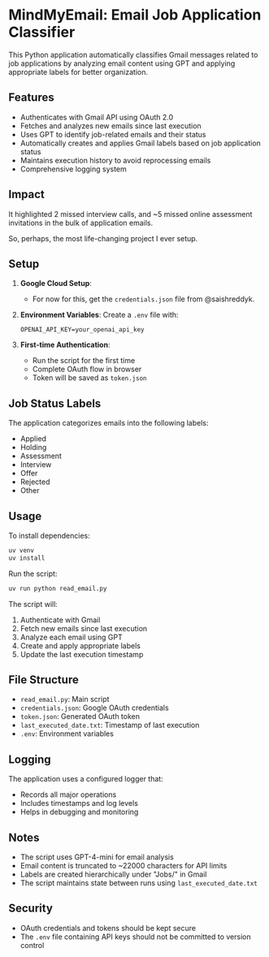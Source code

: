 # MindMyEmail: Email Job Application Classifier

This Python application automatically classifies Gmail messages related to job applications by analyzing email content using GPT and applying appropriate labels for better organization.

## Features

- Authenticates with Gmail API using OAuth 2.0
- Fetches and analyzes new emails since last execution
- Uses GPT to identify job-related emails and their status
- Automatically creates and applies Gmail labels based on job application status
- Maintains execution history to avoid reprocessing emails
- Comprehensive logging system

## Impact
It highlighted 2 missed interview calls, and ~5 missed online assessment invitations in the bulk of application emails.

So, perhaps, the most life-changing project I ever setup.


## Setup

1. **Google Cloud Setup**:
   - For now for this, get the `credentials.json` file from @saishreddyk.

2. **Environment Variables**:
   Create a `.env` file with:
   ```
   OPENAI_API_KEY=your_openai_api_key
   ```

3. **First-time Authentication**:
   - Run the script for the first time
   - Complete OAuth flow in browser
   - Token will be saved as `token.json`

## Job Status Labels

The application categorizes emails into the following labels:
- Applied
- Holding
- Assessment
- Interview
- Offer
- Rejected
- Other

## Usage

To install dependencies:
```bash
uv venv
uv install
```

Run the script:
```bash
uv run python read_email.py
```

The script will:
1. Authenticate with Gmail
2. Fetch new emails since last execution
3. Analyze each email using GPT
4. Create and apply appropriate labels
5. Update the last execution timestamp

## File Structure

- `read_email.py`: Main script
- `credentials.json`: Google OAuth credentials
- `token.json`: Generated OAuth token
- `last_executed_date.txt`: Timestamp of last execution
- `.env`: Environment variables

## Logging

The application uses a configured logger that:
- Records all major operations
- Includes timestamps and log levels
- Helps in debugging and monitoring

## Notes

- The script uses GPT-4-mini for email analysis
- Email content is truncated to ~22000 characters for API limits
- Labels are created hierarchically under "Jobs/" in Gmail
- The script maintains state between runs using `last_executed_date.txt`

## Security

- OAuth credentials and tokens should be kept secure
- The `.env` file containing API keys should not be committed to version control
